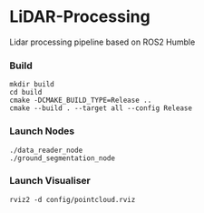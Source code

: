 # LiDAR-Processing
Lidar processing pipeline based on ROS2 Humble

### Build
```
mkdir build
cd build
cmake -DCMAKE_BUILD_TYPE=Release .. 
cmake --build . --target all --config Release
```

### Launch Nodes
```
./data_reader_node
./ground_segmentation_node
```

### Launch Visualiser
```
rviz2 -d config/pointcloud.rviz
```